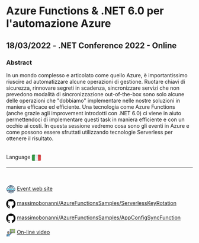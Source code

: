 # Azure Functions & .NET 6.0 per l'automazione Azure
## 18/03/2022 - .NET Conference 2022 - Online
### Abstract
In un mondo complesso e articolato come quello Azure, è importantissimo riuscire ad automatizzare alcune operazioni di gestione. Ruotare chiavi di sicurezza, rinnovare segreti in scadenza, sincronizzare servizi che non prevedono modalità di sincronizzazione out-of-the-box sono solo alcune delle operazioni che "dobbiamo" implementare nelle nostre soluzioni in maniera efficace ed efficiente. Una tecnologia come Azure Functions (anche grazie agli improvement introdotti con .NET 6.0) ci viene in aiuto permettendoci di implementare questi task in maniera efficiente e con un occhio ai costi. In questa sessione vedremo cosa sono gli eventi in Azure e come possono essere sfruttati utilizzando tecnologie Serverless per ottenere il risultato.

<br/>
Language <img width="25" src="https://raw.githubusercontent.com/massimobonanni/massimobonanni/master/images/flagitaly.svg" style="vertical-align:middle">

<br/>

---

<br/>
<p>
<img width="25" src="https://raw.githubusercontent.com/massimobonanni/massimobonanni/master/images/eventwebsite.svg" style="vertical-align:middle"> 
<a href="https://www.dotnetconf.it/">Event web site</a>
</p>

<p>
<img width="25" src="https://raw.githubusercontent.com/massimobonanni/massimobonanni/master/images/github.svg" style="vertical-align:middle"> 
<a href="https://github.com/massimobonanni/AzureFunctionsSamples/tree/master/ServerlessKeyRotation" target="_blank">massimobonanni/AzureFunctionsSamples/ServerlessKeyRotation
</a>
</p>

<p>
<img width="25" src="https://raw.githubusercontent.com/massimobonanni/massimobonanni/master/images/github.svg" style="vertical-align:middle"> 
<a href="https://github.com/massimobonanni/AzureFunctionsSamples/tree/master/AppConfigSyncFunction" target="_blank">massimobonanni/AzureFunctionsSamples/AppConfigSyncFunction
</a>
</p>

<p>
<img width="25" src="https://raw.githubusercontent.com/massimobonanni/massimobonanni/master/images/video.svg" style="vertical-align:middle"> 
<a href="https://www.youtube.com/watch?v=U0E0uoC7A7M" target="_blank">On-line video</a>
</p> 




